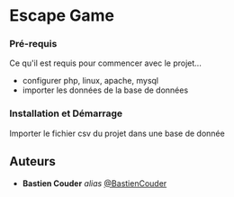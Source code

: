 # Escape Game

### Pré-requis

Ce qu'il est requis pour commencer avec le projet...

- configurer php, linux, apache, mysql
- importer les données de la base de données

### Installation et Démarrage

Importer le fichier csv du projet dans une base de donnée

## Auteurs
* **Bastien Couder** _alias_ [@BastienCouder](https://github.com/BastienCOuder)
